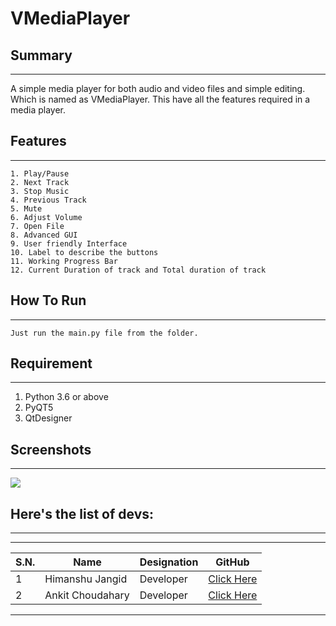 # VMediaPlayer

## Summary
***
A simple media player for both audio and video files and simple editing. Which is named as VMediaPlayer. This have all the features required in a media player.

## Features
***
    1. Play/Pause
    2. Next Track
    3. Stop Music
    4. Previous Track
    5. Mute
    6. Adjust Volume
    7. Open File
    8. Advanced GUI
    9. User friendly Interface
    10. Label to describe the buttons
    11. Working Progress Bar
    12. Current Duration of track and Total duration of track

## How To Run
***
    Just run the main.py file from the folder.


## Requirement
***

1. Python 3.6 or above
2. PyQT5
3. QtDesigner

## Screenshots
***

![](https://user-images.githubusercontent.com/60814508/145612891-f614c4b0-2937-4428-ba54-6b01afd46dd8.png)



## Here's the list of devs:
***
*** 

<table>
<thead>
<th>S.N.</th>
<th>Name</th>
<th>Designation</th>
<th>GitHub</th>
</thead>
<tbody>
<tr>
<td>1</td>
<td>Himanshu Jangid</td>
<td>Developer</td>
<td><a href="https://github.com/himanshurajora/">Click Here</a></td>
</tr>
<tr>
<td>2</td>
<td>Ankit Choudahary</td>
<td>Developer</td>
<td><a href="https://github.com/ankit1509/">Click Here</a></td>
</tr>

</tbody>
</table>

***
